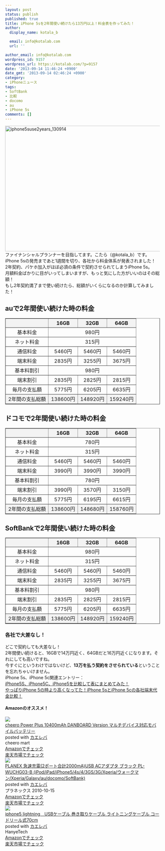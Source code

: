 ```yaml
---
layout: post
status: publish
published: true
title: iPhone 5sを2年間使い続けたら13万円以上！料金表を作ってみた！
author:
  display_name: kotala_b

  email: info@kotalab.com
  url: ''

author_email: info@kotalab.com
wordpress_id: 9157
wordpress_url: https://kotalab.com/?p=9157
date: '2013-09-14 11:46:24 +0900'
date_gmt: '2013-09-14 02:46:24 +0900'
category:
- iPhoneニュース
tags:
- SoftBank
- 比較
- docomo
- au
- iPhone 5s
comments: []
---
```

<p><img src="https://kotalab.com/wp-content/uploads/iphone5suse2years_130914-546x408.jpg" alt="iphone5suse2years_130914" width="546" height="408" class="alignnone size-large wp-image-9175" /><br />
ファイナンシャルプランナーを目指してます。こたら（@kotala_b）です。<br />
iPhone 5sの発売まであと1週間を切り、各社から料金体系が発表されました！<br />
2年契約、パケホ加入がほぼ必須の条件で契約させられてしまうiPhone 5s。<br />
月額料金ばかりに目がいってしまいますが、もっと気にした方がいいのはその総額！<br />
もし2年契約満了まで使い続けたら、総額がいくらになるのか計算してみました！<br />
<!--more--></p>
<h2>auで2年間使い続けた時の料金</h2>
<table border="1" width="100%" align="center">
<tbody>
<tr bgcolor="#f3f3f3" align="center">
<th></th>
<th>16GB</th>
<th>32GB</th>
<th>64GB</th>
</tr>
<tr align="center">
<td>基本料金</td>
<td colspan="3">980円</td>
</tr>
<tr align="center">
<td>ネット料金</td>
<td colspan="3">315円</td>
</tr>
<tr align="center">
<td>通信料金</td>
<td>5460円</td>
<td>5460円</td>
<td>5460円</td>
</tr>
<tr align="center">
<td>端末料金</td>
<td>2835円</td>
<td>3255円</td>
<td>3675円</td>
</tr>
<tr align="center">
<td>基本料割引</td>
<td colspan="3">980円</td>
</tr>
<tr align="center">
<td>端末割引</td>
<td>2835円</td>
<td>2825円</td>
<td>2815円</td>
</tr>
<tr align="center">
<td>毎月の支払額</td>
<td>5775円</td>
<td>6205円</td>
<td>6635円</td>
</tr>
<tr align="center" bgcolor="#f3f3f3">
<td>2年間の支払総額</td>
<td>138600円</td>
<td>148920円</td>
<td>159240円</td>
</tr>
</tbody>
</table>
<h2>ドコモで2年間使い続けた時の料金</h2>
<table border="1" width="100%" align="center">
<tbody>
<tr bgcolor="#f3f3f3" align="center">
<th></th>
<th>16GB</th>
<th>32GB</th>
<th>64GB</th>
</tr>
<tr align="center">
<td>基本料金</td>
<td colspan="3">780円</td>
</tr>
<tr align="center">
<td>ネット料金</td>
<td colspan="3">315円</td>
</tr>
<tr align="center">
<td>通信料金</td>
<td>5460円</td>
<td>5460円</td>
<td>5460円</td>
</tr>
<tr align="center">
<td>端末料金</td>
<td>3990円</td>
<td>3990円</td>
<td>3990円</td>
</tr>
<tr align="center">
<td>基本料割引</td>
<td colspan="3">780円</td>
</tr>
<tr align="center">
<td>端末割引</td>
<td>3990円</td>
<td>3570円</td>
<td>3150円</td>
</tr>
<tr align="center">
<td>毎月の支払額</td>
<td>5775円</td>
<td>6195円</td>
<td>6615円</td>
</tr>
<tr align="center" bgcolor="#f3f3f3">
<td>2年間の支払総額</td>
<td>138600円</td>
<td>148680円</td>
<td>158760円</td>
</tr>
</tbody>
</table>
<h2>SoftBankで2年間使い続けた時の料金</h2>
<table border="1" width="100%" align="center">
<tbody>
<tr bgcolor="#f3f3f3" align="center">
<th></th>
<th>16GB</th>
<th>32GB</th>
<th>64GB</th>
</tr>
<tr align="center">
<td>基本料金</td>
<td colspan="3">980円</td>
</tr>
<tr align="center">
<td>ネット料金</td>
<td colspan="3">315円</td>
</tr>
<tr align="center">
<td>通信料金</td>
<td>5460円</td>
<td>5460円</td>
<td>5460円</td>
</tr>
<tr align="center">
<td>端末料金</td>
<td>2835円</td>
<td>3255円</td>
<td>3675円</td>
</tr>
<tr align="center">
<td>基本料割引</td>
<td colspan="3">980円</td>
</tr>
<tr align="center">
<td>端末割引</td>
<td>2835円</td>
<td>2825円</td>
<td>2815円</td>
</tr>
<tr align="center">
<td>毎月の支払額</td>
<td>5775円</td>
<td>6205円</td>
<td>6635円</td>
</tr>
<tr align="center" bgcolor="#f3f3f3">
<td>2年間の支払総額</td>
<td>138600円</td>
<td>148920円</td>
<td>159240円</td>
</tr>
</tbody>
</table>
<h3>各社で大差なし！</h3>
<p>どこで契約しても大差なし！<br />
2年間使い続けると、16GBで14万円近く、64GBだと16万円近くになります。それにしても高いですね。<br />
今すぐにというわけではないけど、<strong>13万を払う契約をさせられている</strong>ということを忘れちゃいけません。<br />
iPhone 5s、iPhone 5c関連エントリー：<br />
<a href="https://kotalab.com/iphone5s-iphone5c-iphone5-compare" target="_blank">iPhone5S、iPhone5C、iPhone5を比較して表にまとめてみた！</a><br />
<a href="https://kotalab.com/iphone-5s-compare" target="_blank">やっぱりiPhone 5の時より高くなってた！iPhone 5sとiPhone 5cの各社端末代金比較！</a></p>
<h4 class="aam">Amazonのオススメ！</h4>
<div class="kaerebalink-box">
<div class="kaerebalink-image"><a href="http://www.amazon.co.jp/exec/obidos/ASIN/B00CY6P968/same-22/ref=nosim/" rel="nofollow" target="_blank"><img src="http://ecx.images-amazon.com/images/I/31KsxIFmn0L._SL160_.jpg" style="border: none;" /></a></div>
<div class="kaerebalink-info">
<div class="kaerebalink-name"><a href="http://www.amazon.co.jp/exec/obidos/ASIN/B00CY6P968/same-22/ref=nosim/" rel="nofollow" target="_blank">cheero Power Plus 10400mAh DANBOARD Version マルチデバイス対応モバイルバッテリー</a>
<div class="kaerebalink-powered-date">posted with <a href="http://kaereba.com" rel="nofollow" target="_blank">カエレバ</a></div>
</div>
<div class="kaerebalink-detail"> cheero mart     </div>
<div class="kaerebalink-link1">
<div class="shoplinkamazon"><a href="http://www.amazon.co.jp/gp/search?keywords=cheero%20Power%20Plus%2010400mAh%20DANBOARD%20Version&__mk_ja_JP=%83J%83%5E%83J%83i&tag=same-22" rel="nofollow" target="_blank" title="アマゾン" >Amazonでチェック</a></div>
<div class="shoplinkrakuten"><a href="http://c.af.moshimo.com/af/c/click?a_id=374939&p_id=54&pc_id=54&pl_id=616&s_v=b5Rz2P0601xu&url=http%3A%2F%2Fsearch.rakuten.co.jp%2Fsearch%2Fmall%2Fcheero%2520Power%2520Plus%252010400mAh%2520DANBOARD%2520Version%2F-%2Ff.1-p.1-s.1-sf.0-st.A-v.2%3Fx%3D0" rel="nofollow" target="_blank" title="楽天市場" >楽天市場でチェック</a></div>
</div>
</div>
<div class="booklink-footer"></div>
</div>
<div class="kaerebalink-box">
<div class="kaerebalink-image"><a href="http://www.amazon.co.jp/exec/obidos/ASIN/B0043BX040/same-22/ref=nosim/" rel="nofollow" target="_blank"><img src="http://ecx.images-amazon.com/images/I/316MSGmwC7L._SL160_.jpg" style="border: none;" /></a></div>
<div class="kaerebalink-info">
<div class="kaerebalink-name"><a href="http://www.amazon.co.jp/exec/obidos/ASIN/B0043BX040/same-22/ref=nosim/" rel="nofollow" target="_blank">PLANEX 急速充電(2ポート合計2000mA)USB ACアダプタ ブラック PL-WUCHG03-B (iPod/iPad/iPhone5/4s/4/3GS/3G/Xperia/ウォークマン/Xperia/Galaxy/au/docomo/SoftBank)</a>
<div class="kaerebalink-powered-date">posted with <a href="http://kaereba.com" rel="nofollow" target="_blank">カエレバ</a></div>
</div>
<div class="kaerebalink-detail"> プラネックス 2010-10-15    </div>
<div class="kaerebalink-link1">
<div class="shoplinkamazon"><a href="http://www.amazon.co.jp/gp/search?keywords=G%2F3GS%2F4&__mk_ja_JP=%83J%83%5E%83J%83i&tag=same-22" rel="nofollow" target="_blank" title="アマゾン" >Amazonでチェック</a></div>
<div class="shoplinkrakuten"><a href="http://c.af.moshimo.com/af/c/click?a_id=374939&p_id=54&pc_id=54&pl_id=616&s_v=b5Rz2P0601xu&url=http%3A%2F%2Fsearch.rakuten.co.jp%2Fsearch%2Fmall%2FG%252F3GS%252F4%2F-%2Ff.1-p.1-s.1-sf.0-st.A-v.2%3Fx%3D0" rel="nofollow" target="_blank" title="楽天市場" >楽天市場でチェック</a></div>
</div>
</div>
<div class="booklink-footer"></div>
</div>
<div class="kaerebalink-box">
<div class="kaerebalink-image"><a href="http://www.amazon.co.jp/exec/obidos/ASIN/B00AJFB51E/same-22/ref=nosim/" rel="nofollow" target="_blank"><img src="http://ecx.images-amazon.com/images/I/51l6YjrxJQL._SL160_.jpg" style="border: none;" /></a></div>
<div class="kaerebalink-info">
<div class="kaerebalink-name"><a href="http://www.amazon.co.jp/exec/obidos/ASIN/B00AJFB51E/same-22/ref=nosim/" rel="nofollow" target="_blank">iphone5 lightning　USBケーブル 巻き取りケーブル ライトニングケーブル コードリール式70cm</a>
<div class="kaerebalink-powered-date">posted with <a href="http://kaereba.com" rel="nofollow" target="_blank">カエレバ</a></div>
</div>
<div class="kaerebalink-detail"> HanyeTech     </div>
<div class="kaerebalink-link1">
<div class="shoplinkamazon"><a href="http://www.amazon.co.jp/gp/search?keywords=iphone5%20lightning%20USB%83P%81%5B%83u%83%8B%20%8A%AA%82%AB%8E%E6%82%E8%83P%81%5B%83u%83%8B%20%83%89%83C%83g%83j%83%93%83O&__mk_ja_JP=%83J%83%5E%83J%83i&tag=same-22" rel="nofollow" target="_blank" title="アマゾン" >Amazonでチェック</a></div>
<div class="shoplinkrakuten"><a href="http://c.af.moshimo.com/af/c/click?a_id=374939&p_id=54&pc_id=54&pl_id=616&s_v=b5Rz2P0601xu&url=http%3A%2F%2Fsearch.rakuten.co.jp%2Fsearch%2Fmall%2Fiphone5%2520lightning%2520USB%25E3%2582%25B1%25E3%2583%25BC%25E3%2583%2596%25E3%2583%25AB%2520%25E5%25B7%25BB%25E3%2581%258D%25E5%258F%2596%25E3%2582%258A%25E3%2582%25B1%25E3%2583%25BC%25E3%2583%2596%25E3%2583%25AB%2520%25E3%2583%25A9%25E3%2582%25A4%25E3%2583%2588%25E3%2583%258B%25E3%2583%25B3%25E3%2582%25B0%2F-%2Ff.1-p.1-s.1-sf.0-st.A-v.2%3Fx%3D0" rel="nofollow" target="_blank" title="楽天市場" >楽天市場でチェック</a></div>
</div>
</div>
<div class="booklink-footer"></div>
</div>
